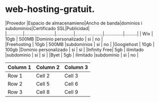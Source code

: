 # web-hosting-gratuit.

|Provedor     |Espacio de almacenamieno|Ancho de banda|dominios i subdominios|Certificado SSL|Publicidad|
|.............|........................|..............|......................|...............|..........|
| Wix         |       10gb             |    500MB     |Dominio personalizado |       si      |    no    |  
|Freehosting  |       10gb             |    500MB     |subdominios           |       si      |    no    |
|Googiehost   |       10gb             |    100gb     |Dominio personalizado |       si      |    si    |
|Infinity Free|       5gb              |  ilimitado   |subdominio            |       si      |    si    |
|Byet         |       5gb              |  ilimitado   |subdominio            |       si      |    no    |


| Column 1 | Column 2 | Column 3 |
|----------|----------|----------|
| Row 1    | Cell 2   | Cell 3   |
| Row 2    | Cell 5   | Cell 6   |
| Row 3    | Cell 8   | Cell 9   |
